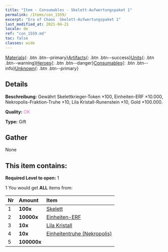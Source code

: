 ```yaml
---
title: "Item - Consumables - Skelett-Aufwertungspaket 1"
permalink: /Items/con_1559/
excerpt: "Era of Chaos  Skelett-Aufwertungspaket 1"
last_modified_at: 2021-04-21
locale: de
ref: "con_1559.md"
toc: false
classes: wide
---
```

 [Materials](/de/Items/){: .btn .btn--primary}[Artifacts](/de/Items/Artifacts/){: .btn .btn--success}[Units](/de/Items/Units/){: .btn .btn--warning}[Heroes](/de/Items/Heroes/){: .btn .btn--danger}[Consumables](/de/Items/Consumables/){: .btn .btn--info}[Unknown](/de/Items/Unknown/){: .btn .btn--primary}

## Details
 **Beschreibung:** Gewährt Skelettkrieger-Token ×100, Einheiten-ERF ×10.000, Nekropolis-Fraktion-Truhe ×10, Lila Kristall-Runenstein ×10, Gold ×100.000.

 **Quality:** <span style="color: #DA70D6">OK</span>

 **Type:** Gift

## Gather

  None

## This item contains:

 **Required Level to open:** 1

 1 You would get **ALL** items  from:

  | Nr | Amount |     Item    |
  |:---|:-------|:------------|
  | 1 |  **100x** | [Skelett](/de/Items/unt_208/) |  | 
  | 2 |  **10000x** | [Einheiten-ERF](/de/Items/con_902/) |  | 
  | 3 |  **10x** | [Lila Kristall](/de/Items/con_720/) |  | 
  | 4 |  **10x** | [Einheitentruhe (Nekropolis)](/de/Items/con_1271/) |  | 
  | 5 |  **100000x** | <i class="fas fa-coins"/> |  | 
